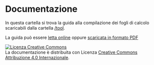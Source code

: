 # Documentazione

In questa cartella si trova la guida alla compilazione dei fogli di calcolo scaricabili dalla cartella [/tool](/tool).

La guida può essere [letta online](/documentation/manual.md) oppure [scaricata in formato PDF](https://github.com/AgID/ccros-valcomp/blob/master/documentation/Guida%20alla%20compilazione%20della%20Valutazione%20Comparativa.pdf)

<a rel="license" href="http://creativecommons.org/licenses/by/4.0/"><img alt="Licenza Creative Commons" style="border-width:0" src="https://i.creativecommons.org/l/by/4.0/88x31.png" /></a><br />La documentazione è distribuita con Licenza <a rel="license" href="http://creativecommons.org/licenses/by/4.0/">Creative Commons Attribuzione 4.0 Internazionale</a>.

